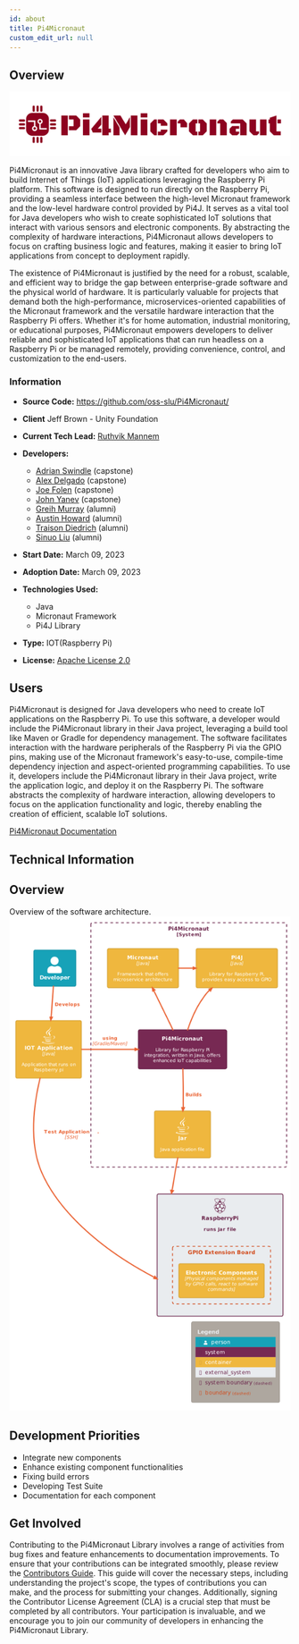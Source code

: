 ```yaml
---
id: about
title: Pi4Micronaut
custom_edit_url: null
---
```


## Overview

![Pi4Micronaut-Header](header.png) 

Pi4Micronaut is an innovative Java library crafted for developers who aim to build Internet of Things (IoT) applications leveraging the Raspberry Pi platform. This software is designed to run directly on the Raspberry Pi, providing a seamless interface between the high-level Micronaut framework and the low-level hardware control provided by Pi4J. It serves as a vital tool for Java developers who wish to create sophisticated IoT solutions that interact with various sensors and electronic components. By abstracting the complexity of hardware interactions, Pi4Micronaut allows developers to focus on crafting business logic and features, making it easier to bring IoT applications from concept to deployment rapidly.

The existence of Pi4Micronaut is justified by the need for a robust, scalable, and efficient way to bridge the gap between enterprise-grade software and the physical world of hardware. It is particularly valuable for projects that demand both the high-performance, microservices-oriented capabilities of the Micronaut framework and the versatile hardware interaction that the Raspberry Pi offers. Whether it's for home automation, industrial monitoring, or educational purposes, Pi4Micronaut empowers developers to deliver reliable and sophisticated IoT applications that can run headless on a Raspberry Pi or be managed remotely, providing convenience, control, and customization to the end-users.

### Information

- **Source Code:** <https://github.com/oss-slu/Pi4Micronaut/>
- **Client** Jeff Brown - Unity Foundation
- **Current Tech Lead:** [Ruthvik Mannem](https://github.com/ruthvikm)
- **Developers:**
  - [Adrian Swindle](https://github.com/SwindleA) (capstone)
  - [Alex Delgado](https://github.com/adelgadoj3) (capstone)
  - [Joe Folen](https://github.com/joefol) (capstone)
  - [John Yanev](https://github.com/jyanev) (capstone)
  - [Greih Murray](https://github.com/GreihMurray) (alumni)
  - [Austin Howard](https://github.com/austinjhoward) (alumni)
  - [Traison Diedrich](https://github.com/traison-diedrich) (alumni)
  - [Sinuo Liu](https://github.com/liusinuo2000) (alumni)
  
- **Start Date:** March 09, 2023
- **Adoption Date:** March 09, 2023
- **Technologies Used:** 
  - Java
  - Micronaut Framework
  - Pi4J Library
- **Type:** IOT(Raspberry Pi)
- **License:** [Apache License 2.0](https://opensource.org/license/apache-2-0/)

## Users

Pi4Micronaut is designed for Java developers who need to create IoT applications on the Raspberry Pi. To use this software, a developer would include the Pi4Micronaut library in their Java project, leveraging a build tool like Maven or Gradle for dependency management. The software facilitates interaction with the hardware peripherals of the Raspberry Pi via the GPIO pins, making use of the Micronaut framework's easy-to-use, compile-time dependency injection and aspect-oriented programming capabilities. To use it, developers include the Pi4Micronaut library in their Java project, write the application logic, and deploy it on the Raspberry Pi. The software abstracts the complexity of hardware interaction, allowing developers to focus on the application functionality and logic, thereby enabling the creation of efficient, scalable IoT solutions.


[Pi4Micronaut Documentation](https://oss-slu.github.io/Pi4Micronaut/index.html)

## Technical Information

## Overview

Overview of the software architecture.
![Software Architecture](architecture.png)

## Development Priorities

- Integrate new components
- Enhance existing component functionalities
- Fixing build errors
- Developing Test Suite
- Documentation for each component

## Get Involved

Contributing to the Pi4Micronaut Library involves a range of activities from bug fixes and feature enhancements to documentation improvements. To ensure that your contributions can be integrated smoothly, please review the [Contributors Guide](https://oss-slu.github.io/Pi4Micronaut/index.html#_contribute_to_the_pi4micronaut_library). This guide will cover the necessary steps, including understanding the project's scope, the types of contributions you can make, and the process for submitting your changes. Additionally, signing the Contributor License Agreement (CLA) is a crucial step that must be completed by all contributors. Your participation is invaluable, and we encourage you to join our community of developers in enhancing the Pi4Micronaut Library.

